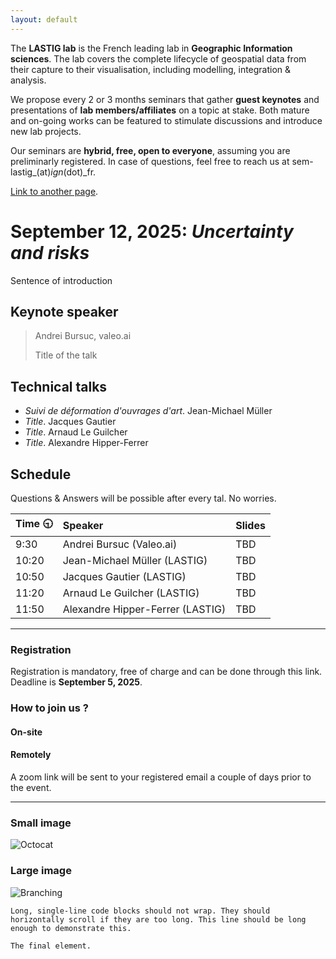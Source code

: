 ```yaml
---
layout: default
---
```


The **LASTIG lab** is the French leading lab in **Geographic Information sciences**. The lab covers the complete lifecycle of geospatial data from their capture to their visualisation, including modelling, integration & analysis.

We propose every 2 or 3 months seminars that gather **guest keynotes** and presentations of **lab members/affiliates** on a topic at stake. Both mature and on-going works can be featured to stimulate discussions and introduce new lab projects.

Our seminars are **hybrid, free, open to everyone**, assuming you are preliminarly registered. In case of questions, feel free to reach us at sem-lastig_(at)_ign_(dot)_fr.

[Link to another page](./another-page.html).

<a id="news"></a>
# September 12, 2025: _Uncertainty and risks_

Sentence of introduction

## Keynote speaker

> Andrei Bursuc, valeo.ai
>
> Title of the talk

## Technical talks

*   _Suivi de déformation d'ouvrages d'art_. Jean-Michael Müller
*   _Title_. Jacques Gautier
*   _Title_. Arnaud Le Guilcher
*   _Title_. Alexandre Hipper-Ferrer

## Schedule
Questions & Answers will be possible after every tal. No worries.

| Time  🕤      | Speaker          | Slides |
|:-------------|:------------------|:------|
| 9:30           | Andrei Bursuc (Valeo.ai) | TBD  |
| 10:20 | Jean-Michael Müller (LASTIG)   | TBD  |
| 10:50 | Jacques Gautier (LASTIG)   | TBD  |
| 11:20   | Arnaud Le Guilcher (LASTIG)      | TBD   |
| 11:50 | Alexandre Hipper-Ferrer (LASTIG) | TBD  |

* * *

### Registration
Registration is mandatory, free of charge and can be done through this link. Deadline is **September 5, 2025**.

### How to join us ?

#### On-site

#### Remotely
A zoom link will be sent to your registered email a couple of days prior to the event.

* * *





### Small image

![Octocat](https://github.githubassets.com/images/icons/emoji/octocat.png)

### Large image

![Branching](https://guides.github.com/activities/hello-world/branching.png)



```
Long, single-line code blocks should not wrap. They should horizontally scroll if they are too long. This line should be long enough to demonstrate this.
```

```
The final element.
```
